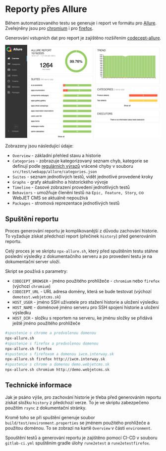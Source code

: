 # Reporty přes Allure

Během automatizovaného testu se generuje i report ve formátu pro [Allure](https://docs.qameta.io/allure/). Zveřejněny jsou pro [chromium](http://docs.webjetcms.sk/allure/chromium/) i pro [firefox](http://docs.webjetcms.sk/allure/firefox/).

Generování vstupních dat pro report je zajištěno rozšířením [codecept-allure](https://codecept.io/plugins/).

![](allure-overview.png)

Zobrazeny jsou následující údaje:
- `Overview` - základní přehled stavu a historie
- `Categories` - zobrazuje kategorizovaný seznam chyb, kategorie se definují podle [regulárních výrazů](https://docs.qameta.io/allure/#_categories_2) vrácené chyby v souboru `src/test/webapp/allure/categories.json`
- `Suites` - seznam jednotlivých testů, vidět jednotlivé provedené kroky
- `Graphs` - grafy aktuálního a historického vývoje
- `Timeline` - časové zobrazení provedení jednotlivých testů
- `Behaviors` - umožňuje členění testů na `Epic, Feature, Story`, co WebJET CMS se aktuálně nepoužívá
- `Packages` - stromová reprezentace jednotlivých testů

## Spuštění reportu

Proces generování reportu je komplikovanější z důvodu zachování historie. To vyžaduje získat předchozí report (přečinek `history`) před generováním reportu.

Celý proces je ve skriptu `npx-allure.sh`, který před spuštěním testu stáhne poslední výsledky z dokumentačního serveru a po provedení testu je na dokumentační server uloží.

Skript se používá s parametry:
- `CODECEPT_BROWSER` - jméno použitého prohlížeče - `chromium` nebo `firefox` (výchozí `chromium`)
- `CODECEPT_URL` - URL adresa domény, která se bude testovat (výchozí `demotest.webjetcms.sk`)
- `HOST_USER` - jméno SSH uživatele pro stažení historie a uložení výsledku
- `HOST_NAME` - doménové jméno serveru pro SSH spojení historie a uložení výsledku
- `HOST_DIR` - složku s reportem na serveru, ke jménu složky se přidává ještě jméno použitého prohlížeče

```sh
#spustenie s chrome a predvolenou domenou
npx-allure.sh
#spustenie s firefox a predvolenou domenou
npx-allure.sh firefox
#spustenie s firefoxom a domenou iwcm.interway.sk
npx-allure.sh firefox http://iwcm.interway.sk
#spustenie s chrome a domenou demo.webjetcms.sk
npx-allure.sh chromium http://demo.webjetcms.sk
```

## Technické informace

Jak je psáno výše, pro zachování historie je třeba před generováním reportu získat složku `history` z předchozí verze. To je ve skriptu zabezpečeno použitím `rsync` z dokumentační stránky.

Kromě toho se při spuštění generuje soubor `build/test/environment.properties` se jménem použitého prohlížeče a použitou doménou. To se zobrazí na kartě `Overview` v části `environment`.

Spouštění testů a generování reportu je zajištěno pomocí CI-CD v souboru `gitlab-ci.yml` spuštěním gradle úlohy `rune2etest` a `rune2etestfirefox`.

